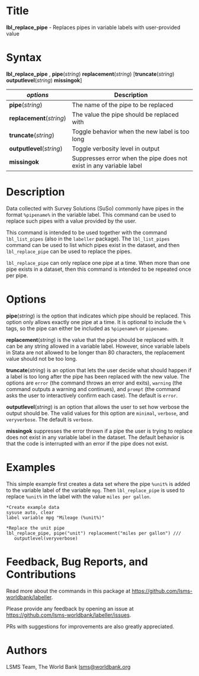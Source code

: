 # Title

__lbl_replace_pipe__ - Replaces pipes in variable labels with user-provided value

# Syntax

__lbl_replace_pipe__ , __pipe__(_string_) __**rep**lacement__(_string_) [__**trun**cate__(_string_) __**out**putlevel__(_string_) __missingok__]

| _options_ | Description |
|-----------|-------------|
| __pipe__(_string_) | The name of the pipe to be replaced |
| __**rep**lacement__(_string_) | The value the pipe should be replaced with |
| __**trun**cate__(_string_) | Toggle behavior when the new label is too long |
| __**out**putlevel__(_string_) | Toggle verbosity level in output |
| __missingok__ | Suppresses error when the pipe does not exist in any variable label  |

# Description

Data collected with Survey Solutions (SuSo) commonly have pipes in
the format `%pipename%` in the variable label.
This command can be used to replace such pipes with a value provided by the user.

This command is intended to be used together with
the command `lbl_list_pipes` (also in the `labeller` package).
The `lbl_list_pipes` command can be used to list
which pipes exist in the dataset,
and then `lbl_replace_pipe` can be used to replace the pipes.

`lbl_replace_pipe` can only replace one pipe at a time.
When more than one pipe exists in a dataset,
then this command is intended to be repeated once per pipe.

# Options

__pipe__(_string_) is the option that indicates which pipe
should be replaced.
This option only allows exactly one pipe at a time.
It is optional to include the `%` tags,
so the pipe can either be included as `%pipename%` or `pipename`.

__**rep**lacement__(_string_) is the value that the pipe
should be replaced with.
It can be any string allowed in a variable label.
However, since variable labels in Stata are not allowed to be
longer than 80 characters, the replacement value should not be too long.

__**trun**cate__(_string_) is an option that lets the user decide
what should happen if a label is too long after
the pipe has been replaced with the new value.
The options are `error` (the command throws an error and exits),
`warning` (the command outputs a warning and continues), and
`prompt` (the command asks the user to interactively confirm each case).
The default is `error`.

__**out**putlevel__(_string_) is an option that allows the user to
set how verbose the output should be.
The valid values for this option are
`minimal`, `verbose`, and `veryverbose`.
The default is `verbose`.

__missingok__ suppresses the error thrown if a pipe the user is trying to
replace does not exist in any variable label in the dataset.
The default behavior is that the code is interrupted
with an error if the pipe does not exist.

# Examples

This simple example first creates a data set where
the pipe `%unit%` is added to the variable label of the variable `mpg`.
Then `lbl_replace_pipe` is used to replace `%unit%` in the label
with the value `miles per gallon`.

```
*Create example data
sysuse auto, clear
label variable mpg "Mileage (%unit%)"

*Replace the unit pipe
lbl_replace_pipe, pipe("unit") replacement("miles per gallon") ///
   outputlevel(veryverbose)

```

# Feedback, Bug Reports, and Contributions

Read more about the commands in this package at https://github.com/lsms-worldbank/labeller.

Please provide any feedback by opening an issue at https://github.com/lsms-worldbank/labeller/issues.

PRs with suggestions for improvements are also greatly appreciated.

# Authors

LSMS Team, The World Bank lsms@worldbank.org
